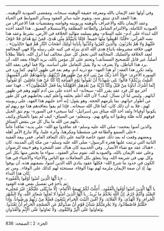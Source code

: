 ------------------------------------------------------------------------

وفي أولها عقد الإيمان بالله ومعرفة حقيقة ألوهيته سبحانه، ومقتضى العبودية
لألوهيته.. هذا العقد الذي تنبثق منه، وتقوم عليه سائر العقود وسائر
الضوابط في الحياة.  
وعقد الإيمان بالله والاعتراف بألوهيته وربوبيته وقوامته ومقتضيات هذا
الاعتراف من العبودية الكاملة، والالتزام الشامل والطاعة المطلقة
والاستسلام العميق.. هذا العقد أخذه الله ابتداء على آدم- عليه السلام- وهو
يسلمه مقاليد الخلافة في الأرض، بشرط وعقد هذا نصه القرآني: «قُلْنَا: اهْبِطُوا
مِنْها جَمِيعاً. فَإِمَّا يَأْتِيَنَّكُمْ مِنِّي هُدىً، فَمَنْ تَبِعَ هُدايَ فَلا خَوْفٌ عَلَيْهِمْ وَلا هُمْ
يَحْزَنُونَ. وَالَّذِينَ كَفَرُوا وَكَذَّبُوا بِآياتِنا أُولئِكَ أَصْحابُ النَّارِ هُمْ فِيها خالِدُونَ» ..
فهي خلافة مشروطة باتباع هدى الله الذي ينزله في كتبه على رسله وإلا فهي
المخالفة لعقد الخلافة والتمليك. المخالفة التي تجعل كل عمل مخالف لما أنزل
الله، باطلاً بطلاناً أصلياً، غير قابل للتصحيح المستأنف! وتحتم على كل مؤمن
بالله، يريد الوفاء بعقد الله، أن يرد هذا الباطل، ولا يعترف به ولا يقبل
التعامل على أساسه. وإلا فما أوفى بعقد الله.  
ولقد تكرر هذا العقد- أو هذا العهد- مع ذرية آدم. وهم بعد في ظهور آبائهم.
كما ورد في السورة الأخرى: «وَإِذْ أَخَذَ رَبُّكَ مِنْ بَنِي آدَمَ مِنْ ظُهُورِهِمْ ذُرِّيَّتَهُمْ،
وَأَشْهَدَهُمْ عَلى أَنْفُسِهِمْ: أَلَسْتُ بِرَبِّكُمْ؟ قالُوا: بَلى شَهِدْنا! أَنْ تَقُولُوا يَوْمَ الْقِيامَةِ
إِنَّا كُنَّا عَنْ هذا غافِلِينَ. أَوْ تَقُولُوا: إِنَّما أَشْرَكَ آباؤُنا مِنْ قَبْلُ وَكُنَّا ذُرِّيَّةً مِنْ
بَعْدِهِمْ. أَفَتُهْلِكُنا بِما فَعَلَ الْمُبْطِلُونَ؟» .. فهذا عقد آخر مع كل فرد عقد يقرر
الله- سبحانه- أنه أخذه على بني آدم كلهم وهم في ظهور آبائهم.. وليس لنا أن
نسأل: كيف؟ لأن الله أعلم بخلقه وأعلم كيف يخاطبهم في كل طور من أطوار
حياتهم. بما يلزمهم الحجة. وهو يقول: إنه أخذ عليهم هذا العهد، على ربوبيته
لهم.. فلا بد أن ذلك كان، كما قال الله سبحانه.. فإذا لم يفوا بتعاقدهم هذا
مع ربهم لم يكونوا أوفياء! ولقد أخذ الله ميثاق بني إسرائيل- كما سيجيء في
السورة- يوم نتق الجبل فوقهم كأنه ظلة وظنوا أنه واقع بهم.. وسنعلم- من
السياق- كيف لم يفوا بالميثاق وكيف نالهم من الله ما ينال كل من ينقض
الميثاق.  
والذين آمنوا بمحمد- صلى الله عليه وسلم- قد تعاقدوا مع الله- على يديه-
تعاقداً عاماً على السمع والطاعة في منشطنا ومكرهنا، وأثرة علينا، وألا ننازع
الأمر أهله» .  
وبعضهم وقعت له بعد ذلك عقود خاصة قائمة على ذلك التعاقد العام.. ففي بيعة
العقبة الثانية التي ترتبت عليها هجرة الرسول- صلى الله عليه وسلم- من مكة
إلى المدينة، كان هناك عقد مع نقباء الأنصار.. وفي الحديبية كان هناك عقد
الشجرة وهو «بيعة الرضوان» .  
وعلى عقد الإيمان بالله، والعبودية لله، تقوم سائر العقود.. سواء ما يختص
منها بكل أمر وكل نهي في شريعة الله، وما يتعلق بكل المعاملات مع الناس
والأحياء والأشياء في هذا الكون في حدود ما شرع الله- فكلها عقود ينادي
الله الذين آمنوا، بصفتهم هذه، أن يوفوا بها. إذ أن صفة الإيمان ملزمة لهم
بهذا الوفاء، مستحثة لهم كذلك على الوفاء.. ومن ثم كان هذا النداء:  
«يا أَيُّهَا الَّذِينَ آمَنُوا أَوْفُوا بِالْعُقُودِ» ..  
ثم يأخذ في تفصيل بعض هذه العقود:  
«يا أَيُّهَا الَّذِينَ آمَنُوا أَوْفُوا بِالْعُقُودِ.. أُحِلَّتْ لَكُمْ بَهِيمَةُ الْأَنْعامِ- إِلَّا ما يُتْلى
عَلَيْكُمْ- غَيْرَ مُحِلِّي الصَّيْدِ وَأَنْتُمْ حُرُمٌ. إِنَّ اللَّهَ يَحْكُمُ ما يُرِيدُ.. يا أَيُّهَا الَّذِينَ
آمَنُوا لا تُحِلُّوا شَعائِرَ اللَّهِ، وَلَا الشَّهْرَ الْحَرامَ، وَلَا الْهَدْيَ، وَلَا الْقَلائِدَ، وَلَا
آمِّينَ الْبَيْتَ الْحَرامَ يَبْتَغُونَ فَضْلًا مِنْ رَبِّهِمْ وَرِضْواناً. وَإِذا حَلَلْتُمْ فَاصْطادُوا، وَلا
يَجْرِمَنَّكُمْ شَنَآنُ قَوْمٍ أَنْ صَدُّوكُمْ عَنِ الْمَسْجِدِ الْحَرامِ أَنْ تَعْتَدُوا. وَتَعاوَنُوا عَلَى الْبِرِّ
وَالتَّقْوى. وَلا تَعاوَنُوا عَلَى الْإِثْمِ وَالْعُدْوانِ.

------------------------------------------------------------------------

الجزء: 2 ¦ الصفحة: 836
